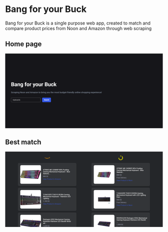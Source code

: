 # Bang for your Buck
Bang for your Buck is a single purpose web app, created to match and compare product prices from Noon and Amazon through web scraping
## Home page
![App Screenshot](https://github.com/shahdhoss/bang-for-your-buck/blob/main/bangfybuck/static/images/Screenshot%202024-09-11%20100825.png)

## Best match
![App Screenshot](https://github.com/shahdhoss/bang-for-your-buck/blob/main/bangfybuck/static/images/Screenshot%202024-09-11%20100812.png)
